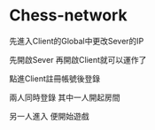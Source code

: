 # Chess-network
先進入Client的Global中更改Sever的IP

先開啟Sever 再開啟Client就可以運作了

點進Client註冊帳號後登錄

兩人同時登錄 其中一人開起房間

另一人進入 便開始遊戲

